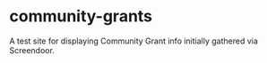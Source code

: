 # community-grants
A test site for displaying Community Grant info initially gathered via Screendoor.
